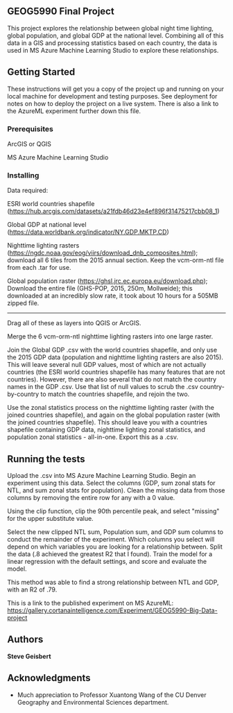 ## GEOG5990 Final Project

This project explores the relationship between global night time lighting, global population, and global GDP at the national level. Combining all of this data in a GIS and processing statistics based on each country, the data is used in MS Azure Machine Learning Studio to explore these relationships.   

## Getting Started

These instructions will get you a copy of the project up and running on your local machine for development and testing purposes. See deployment for notes on how to deploy the project on a live system.  There is also a link to the AzureML experiment further down this file.

### Prerequisites

ArcGIS or QGIS

MS Azure Machine Learning Studio

### Installing

Data required:

ESRI world countries shapefile (https://hub.arcgis.com/datasets/a21fdb46d23e4ef896f31475217cbb08_1)

Global GDP at national level (https://data.worldbank.org/indicator/NY.GDP.MKTP.CD)

Nighttime lighting rasters (https://ngdc.noaa.gov/eog/viirs/download_dnb_composites.html); download all 6 tiles from the 2015 annual section.  Keep the vcm-orm-ntl file from each .tar for use.  

Global population raster (https://ghsl.jrc.ec.europa.eu/download.php); Download the entire file (GHS-POP, 2015, 250m, Mollweide); this downloaded at an incredibly slow rate, it took about 10 hours for a 505MB zipped file.  

---

Drag all of these as layers into QGIS or ArcGIS.  

Merge the 6 vcm-orm-ntl nighttime lighting rasters into one large raster.

Join the Global GDP .csv with the world countries shapefile, and only use the 2015 GDP data (population and nighttime lighting rasters are also 2015).  This will leave several null GDP values, most of which are not actually countries (the ESRI world countries shapefile has many features that are not countries).  However, there are also several that do not match the country names in the GDP .csv.  Use that list of null values to scrub the .csv country-by-country to match the countries shapefile, and rejoin the two.  

Use the zonal statistics process on the nighttime lighting raster (with the joined countries shapefile), and again on the global population raster (with the joined countries shapefile).  This should leave you with a countries shapefile containing GDP data, nighttime lighting zonal statistics, and population zonal statistics - all-in-one.  Export this as a .csv.  

## Running the tests

Upload the .csv into MS Azure Machine Learning Studio.  Begin an experiment using this data.  Select the columns (GDP, sum zonal stats for NTL, and sum zonal stats for population).  Clean the missing data from those columns by removing the entire row for any with a 0 value.  

Using the clip function, clip the 90th percentile peak, and select "missing" for the upper substitute value.

Select the new clipped NTL sum, Population sum, and GDP sum columns to conduct the remainder of the experiment.  Which columns you select will depend on which variables you are looking for a relationship between.  Split the data (.8 achieved the greatest R2 that I found).  Train the model for a linear regression with the default settings, and score and evaluate the model.  

This method was able to find a strong relationship between NTL and GDP, with an R2 of .79.  

This is a link to the published experiment on MS AzureML: https://gallery.cortanaintelligence.com/Experiment/GEOG5990-Big-Data-project

## Authors

**Steve Geisbert**

## Acknowledgments

* Much appreciation to Professor Xuantong Wang of the CU Denver Geography and Environmental Sciences department.

